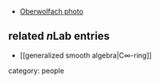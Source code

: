 
* [Oberwolfach photo](http://owpdb.mfo.de/person_detail?id=8863)

## related $n$Lab entries

* [[generalized smooth algebra|C∞-ring]]

category: people